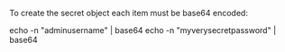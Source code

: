 To create the secret object each item must be base64 encoded:

echo -n "adminusername" | base64
echo -n "myverysecretpassword" | base64

